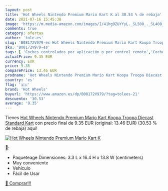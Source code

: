 ```yaml
---
layout: post
title: 'Hot Wheels Nintendo Premium Mario Kart K al 30.53 % de rebaja'
date: 2021-07-16 15:45:38
image: 'https://m.media-amazon.com/images/I/41hg9ZUYYyL._SL500_._SL400_.jpg'
comments: true
category: ofertas
author: 'tole.es'
slug: 'B08172V979-es Hot Wheels Nintendo Premium Mario Kart Koopa Troopa...'
sku: 'B08172V979-es'
tags: [ 'Coches controlados por aplicación o por control remoto','Coches y camiones de radiocontrol','Juguetes','Juguetes y juegos','Radiocontrol','Vehículos de juguete para niños','hot wheels','nintendo', ]
actualPrice: 9.35 EUR
currency: EUR
price: 9.35
comparePrice: 13.46 EUR
prodname: 'Hot Wheels Nintendo Premium Mario Kart Koopa Troopa Diecast Standard Kart'
country: 'es'
flag: '🇪🇸'
brand: 'Hot Wheels'
buyurl: 'https://www.amazon.es/dp/B08172V979/?tag=tolees-21'
descuento: '30.53'
average: '9.35'
---
```


Tienes [Hot Wheels Nintendo Premium Mario Kart Koopa Troopa Diecast Standard Kart](https://www.amazon.es/dp/B08172V979/?tag=tolees-21) con precio final de  9.35 EUR (original: 13.46 EUR) (30.53 %  de rebaja) aqui!

[![Hot Wheels Nintendo Premium Mario Kart K](https://m.media-amazon.com/images/I/41hg9ZUYYyL._SL500_._SL400_.jpg)](https://www.amazon.es/dp/B08172V979/?tag=tolees-21)

🔎:

- Paqueteage Dimensiones: 3.3 L x 16.4 H x 13.8 W (centimeters)
- Muy conveniente
- Vehículo
- Fácil de Usar

[🛒 Comprar!!!](https://www.amazon.es/dp/B08172V979/?tag=tolees-21)
